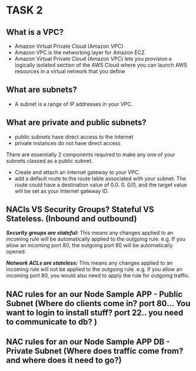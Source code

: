 # TASK 2

## **What is a VPC?**
- Amazon Virtual Private Cloud (Amazon VPC)
- Amazon VPC is the networking layer for Amazon EC2.
- Amazon Virtual Private Cloud (Amazon VPC) lets you provision a logically isolated section of the AWS Cloud where you can launch AWS resources in a virtual network that you define
## **What are subnets?**
- A subnet is a range of IP addresses in your VPC.

## **What are private and public subnets?**
- public subnets have direct access to the Internet
- private instances do not have direct access

There are essentially 2 components required to make any one of your subnets classed as a public subnet.
- Create and attach an Internet gateway to your VPC.
- add a default route to the route table associated with your subnet. The route could have a destination value of 0.0. 0. 0/0, and the target value will be set as your Internet gateway ID.

## **NACls VS Security Groups? Stateful VS Stateless. (Inbound and outbound)**

***Security groups are stateful:*** This means any changes applied to an incoming rule will be automatically applied to the outgoing rule. e.g. If you allow an incoming port 80, the outgoing port 80 will be automatically opened.

***Network ACLs are stateless:*** This means any changes applied to an incoming rule will not be applied to the outgoing rule. e.g. If you allow an incoming port 80, you would also need to apply the rule for outgoing traffic.

## **NAC rules for an our Node Sample APP - Public Subnet (Where do clients come in? port 80... You want to login to install stuff? port 22.. you need to communicate to db? )**

## **NAC rules for an our Node Sample APP DB - Private Subnet (Where does traffic come from? and where does it need to go?)**
